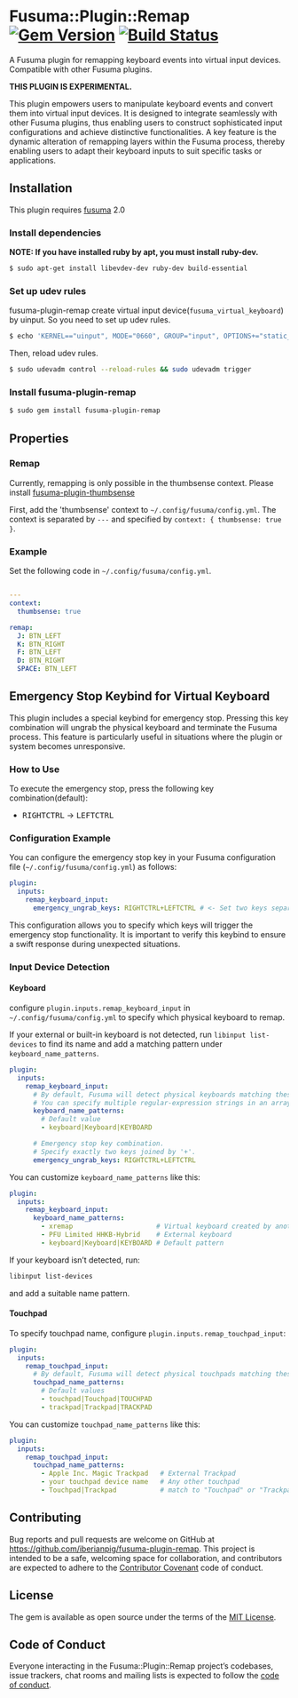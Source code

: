# Fusuma::Plugin::Remap [![Gem Version](https://badge.fury.io/rb/fusuma-plugin-remap.svg)](https://badge.fury.io/rb/fusuma-plugin-remap) [![Build Status](https://github.com/iberianpig/fusuma-plugin-remap/actions/workflows/main.yml/badge.svg)](https://github.com/iberianpig/fusuma-plugin-remap/actions/workflows/main.yml)

A Fusuma plugin for remapping keyboard events into virtual input devices. Compatible with other Fusuma plugins.

**THIS PLUGIN IS EXPERIMENTAL.**

This plugin empowers users to manipulate keyboard events and convert them into virtual input devices. It is designed to integrate seamlessly with other Fusuma plugins, thus enabling users to construct sophisticated input configurations and achieve distinctive functionalities. A key feature is the dynamic alteration of remapping layers within the Fusuma process, thereby enabling users to adapt their keyboard inputs to suit specific tasks or applications.

## Installation

This plugin requires [fusuma](https://github.com/iberianpig/fusuma#update) 2.0

### Install dependencies

**NOTE: If you have installed ruby by apt, you must install ruby-dev.**
```sh
$ sudo apt-get install libevdev-dev ruby-dev build-essential
```

### Set up udev rules

fusuma-plugin-remap create virtual input device(`fusuma_virtual_keyboard`) by uinput. So you need to set up udev rules.

```sh
$ echo 'KERNEL=="uinput", MODE="0660", GROUP="input", OPTIONS+="static_node=uinput"' | sudo tee /etc/udev/rules.d/60-udev-fusuma-remap.rules
```

Then, reload udev rules.

```sh
$ sudo udevadm control --reload-rules && sudo udevadm trigger
```

### Install fusuma-plugin-remap

```sh
$ sudo gem install fusuma-plugin-remap
```

## Properties

### Remap

Currently, remapping is only possible in the thumbsense context.
Please install [fusuma-plugin-thumbsense](https://github.com/iberianpig/fusuma-plugin-thumbsense)

First, add the 'thumbsense' context to `~/.config/fusuma/config.yml`.
The context is separated by `---` and specified by `context: { thumbsense: true }`.

### Example

Set the following code in `~/.config/fusuma/config.yml`.

```yaml

---
context: 
  thumbsense: true

remap:
  J: BTN_LEFT
  K: BTN_RIGHT
  F: BTN_LEFT
  D: BTN_RIGHT
  SPACE: BTN_LEFT
```

## Emergency Stop Keybind for Virtual Keyboard

This plugin includes a special keybind for emergency stop. Pressing this key combination will ungrab the physical keyboard and terminate the Fusuma process. This feature is particularly useful in situations where the plugin or system becomes unresponsive.

### How to Use
To execute the emergency stop, press the following key combination(default):
- <kbd>RIGHTCTRL</kbd> → <kbd>LEFTCTRL</kbd>

### Configuration Example
You can configure the emergency stop key in your Fusuma configuration file (`~/.config/fusuma/config.yml`) as follows:

```yaml
plugin:
  inputs:
    remap_keyboard_input:
      emergency_ungrab_keys: RIGHTCTRL+LEFTCTRL # <- Set two keys separated by '+' to trigger the emergency stop
```

This configuration allows you to specify which keys will trigger the emergency stop functionality.
It is important to verify this keybind to ensure a swift response during unexpected situations.

### Input Device Detection

#### Keyboard

configure `plugin.inputs.remap_keyboard_input` in `~/.config/fusuma/config.yml` to specify which physical keyboard to remap.

If your external or built-in keyboard is not detected, run `libinput list-devices` to find its name and add a matching pattern under `keyboard_name_patterns`.

```yaml
plugin:
  inputs:
    remap_keyboard_input:
      # By default, Fusuma will detect physical keyboards matching these patterns.
      # You can specify multiple regular‐expression strings in an array.
      keyboard_name_patterns:
        # Default value
        - keyboard|Keyboard|KEYBOARD

      # Emergency stop key combination.
      # Specify exactly two keys joined by '+'.
      emergency_ungrab_keys: RIGHTCTRL+LEFTCTRL
```

You can customize `keyboard_name_patterns` like this:

```yaml
plugin:
  inputs:
    remap_keyboard_input:
      keyboard_name_patterns:
        - xremap                     # Virtual keyboard created by another remapper
        - PFU Limited HHKB-Hybrid    # External keyboard
        - keyboard|Keyboard|KEYBOARD # Default pattern
```

If your keyboard isn’t detected, run:

```sh
libinput list-devices
```

and add a suitable name pattern.

#### Touchpad

To specify touchpad name, configure `plugin.inputs.remap_touchpad_input`:

```yaml
plugin:
  inputs:
    remap_touchpad_input:
      # By default, Fusuma will detect physical touchpads matching these patterns.
      touchpad_name_patterns:
        # Default values
        - touchpad|Touchpad|TOUCHPAD
        - trackpad|Trackpad|TRACKPAD
```

You can customize `touchpad_name_patterns` like this:

```yaml
plugin:
  inputs:
    remap_touchpad_input:
      touchpad_name_patterns:
        - Apple Inc. Magic Trackpad   # External Trackpad
        - your touchpad device name   # Any other touchpad
        - Touchpad|Trackpad           # match to "Touchpad" or "Trackpad"
```

## Contributing

Bug reports and pull requests are welcome on GitHub at https://github.com/iberianpig/fusuma-plugin-remap. This project is intended to be a safe, welcoming space for collaboration, and contributors are expected to adhere to the [Contributor Covenant](http://contributor-covenant.org) code of conduct.

## License

The gem is available as open source under the terms of the [MIT License](https://opensource.org/licenses/MIT).

## Code of Conduct

Everyone interacting in the Fusuma::Plugin::Remap project’s codebases, issue trackers, chat rooms and mailing lists is expected to follow the [code of conduct](https://github.com/iberianpig/fusuma-plugin-remap/blob/master/CODE_OF_CONDUCT.md).

